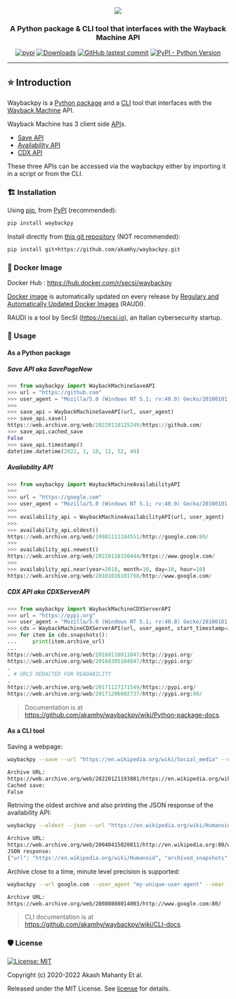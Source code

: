 <div align="center">

<img src="https://raw.githubusercontent.com/akamhy/waybackpy/master/assets/waybackpy_logo.svg"><br>

<h3>A Python package & CLI tool that interfaces with the Wayback Machine API</h3>

</div>

<p align="center">
<a href="https://pypi.org/project/waybackpy/"><img alt="pypi" src="https://img.shields.io/pypi/v/waybackpy.svg"></a>
<a href="https://pepy.tech/project/waybackpy?versions=2*&versions=1*&versions=3*"><img alt="Downloads" src="https://pepy.tech/badge/waybackpy/month"></a>
<a href="https://github.com/akamhy/waybackpy/commits/master"><img alt="GitHub lastest commit" src="https://img.shields.io/github/last-commit/akamhy/waybackpy?color=blue&style=flat-square"></a>
<a href="#"><img alt="PyPI - Python Version" src="https://img.shields.io/pypi/pyversions/waybackpy?style=flat-square"></a>
</p>

-----------------------------------------------------------------------------------------------------------------------------------------------

## ⭐️ Introduction
Waybackpy is a [Python package](https://www.udacity.com/blog/2021/01/what-is-a-python-package.html) and a [CLI](https://www.w3schools.com/whatis/whatis_cli.asp) tool that interfaces with the [Wayback Machine](https://en.wikipedia.org/wiki/Wayback_Machine) API.

 Wayback Machine has 3 client side [API](https://www.redhat.com/en/topics/api/what-are-application-programming-interfaces)s.

  - [Save API](https://github.com/akamhy/waybackpy/wiki/Wayback-Machine-APIs#save-api)
  - [Availability API](https://github.com/akamhy/waybackpy/wiki/Wayback-Machine-APIs#availability-api)
  - [CDX API](https://github.com/akamhy/waybackpy/wiki/Wayback-Machine-APIs#cdx-api)

These three APIs can be accessed via the waybackpy either by importing it in a script or from the CLI.


### 🏗 Installation

Using [pip](https://en.wikipedia.org/wiki/Pip_(package_manager)), from [PyPI](https://pypi.org/) (recommended):

```bash
pip install waybackpy
```

Install directly from [this git repository](https://github.com/akamhy/waybackpy) (NOT recommended):

```bash
pip install git+https://github.com/akamhy/waybackpy.git
```

### 🐳 Docker Image
Docker Hub : <https://hub.docker.com/r/secsi/waybackpy>

[Docker image](https://searchitoperations.techtarget.com/definition/Docker-image) is automatically updated on every release by [Regulary and Automatically Updated Docker Images](https://github.com/cybersecsi/RAUDI) (RAUDI).

RAUDI is a tool by SecSI (<https://secsi.io>), an Italian cybersecurity startup.


### 🚀 Usage

#### As a Python package

##### Save API aka SavePageNow
```python
>>> from waybackpy import WaybackMachineSaveAPI
>>> url = "https://github.com"
>>> user_agent = "Mozilla/5.0 (Windows NT 5.1; rv:40.0) Gecko/20100101 Firefox/40.0"
>>>
>>> save_api = WaybackMachineSaveAPI(url, user_agent)
>>> save_api.save()
https://web.archive.org/web/20220118125249/https://github.com/
>>> save_api.cached_save
False
>>> save_api.timestamp()
datetime.datetime(2022, 1, 18, 12, 52, 49)
```

##### Availability API
```python
>>> from waybackpy import WaybackMachineAvailabilityAPI
>>>
>>> url = "https://google.com"
>>> user_agent = "Mozilla/5.0 (Windows NT 5.1; rv:40.0) Gecko/20100101 Firefox/40.0"
>>>
>>> availability_api = WaybackMachineAvailabilityAPI(url, user_agent)
>>>
>>> availability_api.oldest()
https://web.archive.org/web/19981111184551/http://google.com:80/
>>>
>>> availability_api.newest()
https://web.archive.org/web/20220118150444/https://www.google.com/
>>>
>>> availability_api.near(year=2010, month=10, day=10, hour=10)
https://web.archive.org/web/20101010101708/http://www.google.com/
```

##### CDX API aka CDXServerAPI
```python
>>> from waybackpy import WaybackMachineCDXServerAPI
>>> url = "https://pypi.org"
>>> user_agent = "Mozilla/5.0 (Windows NT 5.1; rv:40.0) Gecko/20100101 Firefox/40.0"
>>> cdx = WaybackMachineCDXServerAPI(url, user_agent, start_timestamp=2016, end_timestamp=2017)
>>> for item in cdx.snapshots():
...     print(item.archive_url)
...
https://web.archive.org/web/20160110011047/http://pypi.org/
https://web.archive.org/web/20160305104847/http://pypi.org/
.
. # URLS REDACTED FOR READABILITY
.
https://web.archive.org/web/20171127171549/https://pypi.org/
https://web.archive.org/web/20171206002737/http://pypi.org:80/
```

> Documentation is at <https://github.com/akamhy/waybackpy/wiki/Python-package-docs>.


#### As a CLI tool

Saving a webpage:
```bash
waybackpy --save --url "https://en.wikipedia.org/wiki/Social_media" --user_agent "my-unique-user-agent"
```
```bash
Archive URL:
https://web.archive.org/web/20220121193801/https://en.wikipedia.org/wiki/Social_media
Cached save:
False
```


Retriving the oldest archive and also printing the JSON response of the availability API:
```bash
waybackpy --oldest --json --url "https://en.wikipedia.org/wiki/Humanoid" --user_agent "my-unique-user-agent"
```
```bash
Archive URL:
https://web.archive.org/web/20040415020811/http://en.wikipedia.org:80/wiki/Humanoid
JSON response:
{"url": "https://en.wikipedia.org/wiki/Humanoid", "archived_snapshots": {"closest": {"status": "200", "available": true, "url": "http://web.archive.org/web/20040415020811/http://en.wikipedia.org:80/wiki/Humanoid", "timestamp": "20040415020811"}}, "timestamp": "199401212126"}
```


Archive close to a time, minute level precision is supported:
```bash
waybackpy --url google.com --user_agent "my-unique-user-agent" --near --year 2008 --month 8 --day 8
```
```bash
Archive URL:
https://web.archive.org/web/20080808014003/http://www.google.com:80/
```
> CLI documentation is at <https://github.com/akamhy/waybackpy/wiki/CLI-docs>.

### 🛡 License
[![License: MIT](https://img.shields.io/badge/License-MIT-green.svg)](https://github.com/akamhy/waybackpy/blob/master/LICENSE)

Copyright (c) 2020-2022 Akash Mahanty Et al.

Released under the MIT License. See [license](https://github.com/akamhy/waybackpy/blob/master/LICENSE) for details.
